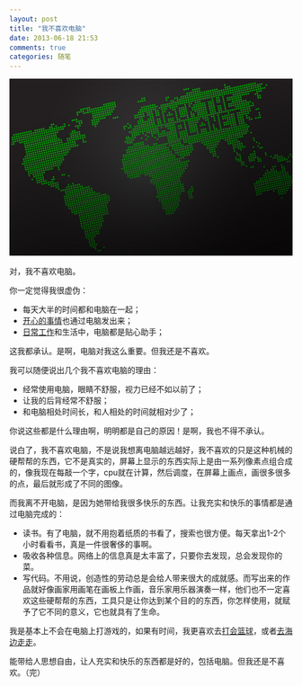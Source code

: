 ```yaml
---
layout: post
title: "我不喜欢电脑"
date: 2013-06-18 21:53
comments: true
categories: 随笔
---
```


<img src="/images/hack_the_planet.jpg" title="各种点啊" alt="hack the planet!">

对，我不喜欢电脑。

你一定觉得我很虚伪：

- 每天大半的时间都和电脑在一起；
- [开心的事情](http://luckyyang.github.io/blog/categories/100jian-rang-wo-kai-xin-de-shi/)也通过电脑发出来；
- [日常工作](https://github.com/happypeter/onestep/issues?page=1&state=open)和生活中，电脑都是贴心助手；

<!-- more -->

这我都承认。是啊，电脑对我这么重要。但我还是不喜欢。

我可以随便说出几个我不喜欢电脑的理由：

- 经常使用电脑，眼睛不舒服，视力已经不如以前了；
- 让我的后背经常不舒服；
- 和电脑相处时间长，和人相处的时间就相对少了；

你说这些都是什么理由啊，明明都是自己的原因！是啊，我也不得不承认。

说白了，我不喜欢电脑，不是说我想离电脑越远越好，我不喜欢的只是这种机械的硬帮帮的东西，它不是真实的，屏幕上显示的东西实际上是由一系列像素点组合成的，像我现在每敲一个字，cpu就在计算，然后调度，在屏幕上画点，画很多很多的点，最后就形成了不同的图像。

而我离不开电脑，是因为她带给我很多快乐的东西。让我充实和快乐的事情都是通过电脑完成的：

- 读书。有了电脑，就不用抱着纸质的书看了，搜索也很方便。每天拿出1-2个小时看看书，真是一件很奢侈的事啊。
- 吸收各种信息。网络上的信息真是太丰富了，只要你去发现，总会发现你的菜。
- 写代码。不用说，创造性的劳动总是会给人带来很大的成就感。而写出来的作品就好像画家用画笔在画板上作画，音乐家用乐器演奏一样，他们也不一定喜欢这些硬帮帮的东西，工具只是让你达到某个目的的东西，你怎样使用，就赋予了它不同的意义，它也就具有了生命。

我是基本上不会在电脑上打游戏的，如果有时间，我更喜欢去[打会篮球](http://luckyyang.github.io/blog/2013/06/08/100-happy-things-number-1/)，或者[去海边走走](http://luckyyang.github.io/blog/2013/06/09/100-happy-things-number-2/)。

能带给人思想自由，让人充实和快乐的东西都是好的，包括电脑。但我还是不喜欢。（完）



